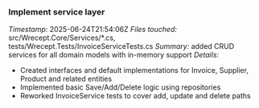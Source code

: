 ### Implement service layer
*Timestamp:* 2025-06-24T21:54:06Z
*Files touched:* src/Wrecept.Core/Services/*.cs, tests/Wrecept.Tests/InvoiceServiceTests.cs
*Summary:* added CRUD services for all domain models with in-memory support
*Details:*
- Created interfaces and default implementations for Invoice, Supplier, Product and related entities
- Implemented basic Save/Add/Delete logic using repositories
- Reworked InvoiceService tests to cover add, update and delete paths
